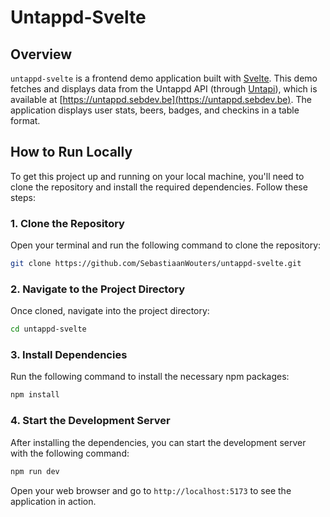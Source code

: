 # Untappd-Svelte

## Overview

`untappd-svelte` is a frontend demo application built with [Svelte](https://svelte.dev/). This demo fetches and displays data from the Untappd API (through [Untapi](https://github.com/SebastiaanWouters/untapi)), which is available at [https://untappd.sebdev.be](https://untappd.sebdev.be). The application displays user stats, beers, badges, and checkins in a table format.

## How to Run Locally

To get this project up and running on your local machine, you'll need to clone the repository and install the required dependencies. Follow these steps:

### 1. Clone the Repository

Open your terminal and run the following command to clone the repository:

```bash
git clone https://github.com/SebastiaanWouters/untappd-svelte.git
```

### 2. Navigate to the Project Directory

Once cloned, navigate into the project directory:

```bash
cd untappd-svelte
```

### 3. Install Dependencies

Run the following command to install the necessary npm packages:

```bash
npm install
```

### 4. Start the Development Server

After installing the dependencies, you can start the development server with the following command:

```bash
npm run dev
```

Open your web browser and go to `http://localhost:5173` to see the application in action.
